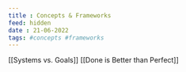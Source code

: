 ```yaml
---
title : Concepts & Frameworks
feed: hidden
date : 21-06-2022
tags: #concepts #frameworks
---
```


[[Systems vs. Goals]]
[[Done is Better than Perfect]]
